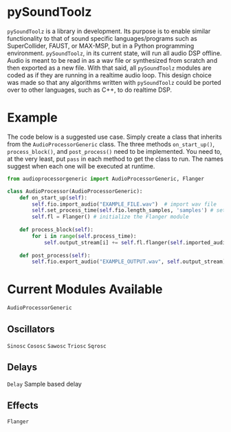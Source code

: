 # pySoundToolz
`pySoundToolz` is a library in development. Its purpose is to enable similar functionality to that of sound specific languages/programs such as SuperCollider, FAUST, or MAX-MSP, but in a Python programming environment. `pySoundToolz`, in its current state, will run all audio DSP offline. Audio is meant to be read in as a wav file or synthesized from scratch and then exported as a new file. With that said, all `pySoundToolz` modules are coded as if they are running in a realtime audio loop. This design choice was made so that any algorithms written with `pySoundToolz` could be ported over to other languages, such as C++, to do realtime DSP. 

# Example

The code below is a suggested use case. Simply create a class that inherits from the `AudioProcessorGeneric` class. 
The three methods `on_start_up()`, `process_block()`, and `post_process()` need to be implemented. You need to, at the very 
least, put `pass` in each method to get the class to run. The names suggest when each one will be executed at runtime.

```python
from audioprocessorgeneric import AudioProcessorGeneric, Flanger

class AudioProcessor(AudioProcessorGeneric):
    def on_start_up(self):
        self.fio.import_audio("EXAMPLE_FILE.wav")  # import wav file
        self.set_process_time(self.fio.length_samples, 'samples') # set the audio loop to be the same length as the imported audio. 
        self.fl = Flanger() # initialize the Flanger module
  
    def process_block(self):
        for i in range(self.process_time): 
            self.output_stream[i] += self.fl.flanger(self.imported_audio[i], 2, 0.6, 0.3) # calling the flanger module in the audio loop 
            
    def post_process(self):
        self.fio.export_audio("EXAMPLE_OUTPUT.wav", self.output_stream)

```

# Current Modules Available

`AudioProcessorGeneric`

## Oscillators
`Sinosc`
`Cososc`
`Sawosc`
`Triosc` 
`Sqrosc`

## Delays
`Delay` Sample based delay

## Effects
`Flanger`


